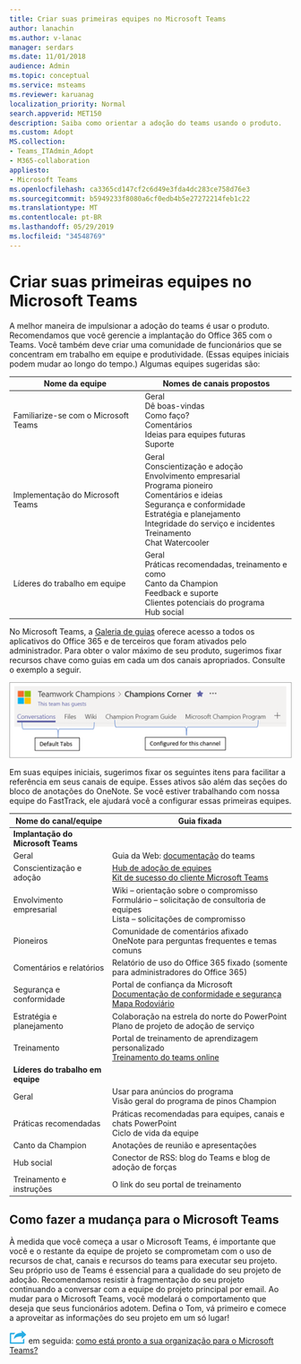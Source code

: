 ```yaml
---
title: Criar suas primeiras equipes no Microsoft Teams
author: lanachin
ms.author: v-lanac
manager: serdars
ms.date: 11/01/2018
audience: Admin
ms.topic: conceptual
ms.service: msteams
ms.reviewer: karuanag
localization_priority: Normal
search.appverid: MET150
description: Saiba como orientar a adoção do teams usando o produto.
ms.custom: Adopt
MS.collection:
- Teams_ITAdmin_Adopt
- M365-collaboration
appliesto:
- Microsoft Teams
ms.openlocfilehash: ca3365cd147cf2c6d49e3fda4dc283ce758d76e3
ms.sourcegitcommit: b5949233f8080a6cf0edb4b5e27272214feb1c22
ms.translationtype: MT
ms.contentlocale: pt-BR
ms.lasthandoff: 05/29/2019
ms.locfileid: "34548769"
---
```

# <a name="create-your-first-teams-in-microsoft-teams"></a>Criar suas primeiras equipes no Microsoft Teams

A melhor maneira de impulsionar a adoção do teams é usar o produto. Recomendamos que você gerencie a implantação do Office 365 com o Teams. Você também deve criar uma comunidade de funcionários que se concentram em trabalho em equipe e produtividade. (Essas equipes iniciais podem mudar ao longo do tempo.) Algumas equipes sugeridas são:

| Nome da equipe | Nomes de canais propostos |
| --------- | ---------------------- |
| Familiarize-se com o Microsoft Teams | Geral</br> Dê boas-vindas</br> Como faço?</br>Comentários </br> Ideias para equipes futuras </br> Suporte |
| Implementação do Microsoft Teams | Geral <br/> Conscientização e adoção <br/> Envolvimento empresarial <br/> Programa pioneiro <br/> Comentários e ideias <br/> Segurança e conformidade <br/> Estratégia e planejamento <br/> Integridade do serviço e incidentes <br/> Treinamento <br/> Chat Watercooler |
| Líderes do trabalho em equipe | Geral <br/> Práticas recomendadas, treinamento e como <br/> Canto da Champion <br/> Feedback e suporte <br/> Clientes potenciais do programa <br/> Hub social |

No Microsoft Teams, a [Galeria de guias](https://docs.microsoft.com/en-us/microsoftteams/platform/concepts/tabs/tabs-overview) oferece acesso a todos os aplicativos do Office 365 e de terceiros que foram ativados pelo administrador. Para obter o valor máximo de seu produto, sugerimos fixar recursos chave como guias em cada um dos canais apropriados. Consulte o exemplo a seguir.

![Captura de tela mostrando as guias padrão e personalizadas](media/teams-adoption-tab-example.png)

Em suas equipes iniciais, sugerimos fixar os seguintes itens para facilitar a referência em seus canais de equipe. Esses ativos são além das seções do bloco de anotações do OneNote. Se você estiver trabalhando com nossa equipe do FastTrack, ele ajudará você a configurar essas primeiras equipes. 

|Nome do canal/equipe | Guia fixada |
|----------------- | ---------- |
| **Implantação do Microsoft Teams** ||
| Geral | Guia da Web: [documentação](https://aka.ms/SuccessWithTeams) do teams |
| Conscientização e adoção | [Hub de adoção de equipes](https://aka.ms/DriveTeamsAdoption)<br/>[Kit de sucesso do cliente Microsoft Teams](https://download.microsoft.com/download/A/E/9/AE984CD4-CF4B-41E7-9ABD-6735E3F01897/MicrosoftTeamsCustomerSuccessKit.zip)|
| Envolvimento empresarial | Wiki – orientação sobre o compromisso<br/>Formulário – solicitação de consultoria de equipes<br/>Lista – solicitações de compromisso |
|Pioneiros | Comunidade de comentários afixado <br/> OneNote para perguntas frequentes e temas comuns |
| Comentários e relatórios | Relatório de uso do Office 365 fixado (somente para administradores do Office 365) |
| Segurança e conformidade | Portal de confiança da Microsoft <br/> [Documentação de conformidade e segurança](https://docs.microsoft.com/en-us/office365/securitycompliance/index)<br/> [Mapa Rodoviário](https://docs.microsoft.com/office365/securitycompliance/security-roadmap) |
| Estratégia e planejamento | Colaboração na estrela do norte do PowerPoint <br/> Plano de projeto de adoção de serviço |
| Treinamento | Portal de treinamento de aprendizagem personalizado <br/> [Treinamento do teams online](https://aka.ms/TeamsTraining) |
| **Líderes do trabalho em equipe**|  |
| Geral | Usar para anúncios do programa <br/> Visão geral do programa de pinos Champion |
| Práticas recomendadas | Práticas recomendadas para equipes, canais e chats PowerPoint <br/> Ciclo de vida da equipe |
| Canto da Champion | Anotações de reunião e apresentações |
| Hub social | Conector de RSS: blog do Teams e blog de adoção de forças |
| Treinamento e instruções | O link do seu portal de treinamento |

## <a name="making-the-switch-to-microsoft-teams"></a>Como fazer a mudança para o Microsoft Teams

À medida que você começa a usar o Microsoft Teams, é importante que você e o restante da equipe de projeto se comprometam com o uso de recursos de chat, canais e recursos do teams para executar seu projeto. Seu próprio uso de Teams é essencial para a qualidade do seu projeto de adoção. Recomendamos resistir à fragmentação do seu projeto continuando a conversar com a equipe do projeto principal por email. Ao mudar para o Microsoft Teams, você modelará o comportamento que deseja que seus funcionários adotem. Defina o Tom, vá primeiro e comece a aproveitar as informações do seu projeto em um só lugar!  

![Um ícone que representa a próxima etapa](media/teams-adoption-next-icon.png) em seguida: [como está pronto a sua organização para o Microsoft Teams?](teams-adoption-assess-readiness.md)
